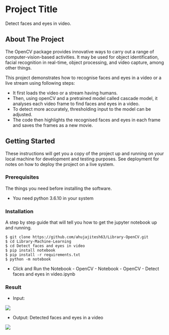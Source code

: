 # Project Title

Detect faces and eyes in video.

## About The Project

The OpenCV package provides innovative ways to carry out a range of computer-vision-based activities. It may be used for object identification, facial recognition in real-time, object processing, and video capture, among other things.

This project demonstrates how to recognise faces and eyes in a video or a live stream using following steps:
* It first loads the video or a stream having humans. 
* Then, using openCV and a pretrained model called cascade model, it analyses each video frame to find faces and eyes in a video.
* To detect more accurately, thresholding input to the model can be adjusted.
* The code then highlights the recognised faces and eyes in each frame and saves the frames as a new movie.

## Getting Started

These instructions will get you a copy of the project up and running on your local machine for development and testing purposes. 
See deployment for notes on how to deploy the project on a live system.

### Prerequisites

The things you need before installing the software.

* You need python 3.6.10 in your system

### Installation

A step by step guide that will tell you how to get the jupyter notebook up and running.

```
$ git clone https://github.com/ahujajitesh63/Library-OpenCV.git
$ cd Library-Machine-Learning
$ cd Detect faces and eyes in video
$ pip install notebook
$ pip install -r requirements.txt
$ python -m notebook
```
* Click and Run the Notebook - OpenCV - Notebook - OpenCV - Detect faces and eyes in video.ipynb
### Result
* Input:

![](https://github.com/ahujajitesh63/Library-OpenCV/blob/main/Detect%20faces%20and%20eyes%20in%20video/Yoga-27084.gif)

* Output: Detected faces and eyes in a video

![](https://github.com/ahujajitesh63/Library-OpenCV/blob/main/Detect%20faces%20and%20eyes%20in%20video/faces_and_eyes.gif)
